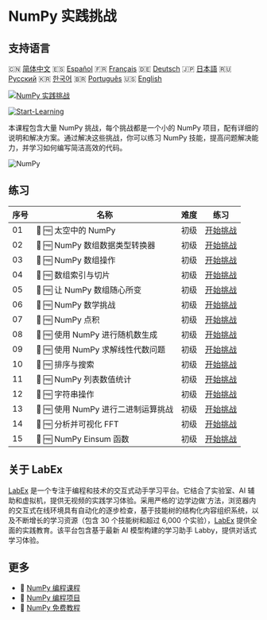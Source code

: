 # NumPy 实践挑战

## 支持语言

🇨🇳 [简体中文](README_zh.md) 🇪🇸 [Español](README_es.md) 🇫🇷 [Français](README_fr.md) 🇩🇪 [Deutsch](README_de.md) 🇯🇵 [日本語](README_ja.md) 🇷🇺 [Русский](README_ru.md) 🇰🇷 [한국어](README_ko.md) 🇧🇷 [Português](README_pt.md) 🇺🇸 [English](README.md) 

[![NumPy 实践挑战](https://cover-creator.labex.io/numpy-practice-challenges.png?lang=zh)](https://labex.io/zh/courses/numpy-practice-challenges)

[![Start-Learning](https://img.shields.io/badge/Start-Learning-whitesmoke?style=for-the-badge)](https://labex.io/zh/courses/numpy-practice-challenges)

本课程包含大量 NumPy 挑战，每个挑战都是一个小的 NumPy 项目，配有详细的说明和解决方案。通过解决这些挑战，你可以练习 NumPy 技能，提高问题解决能力，并学习如何编写简洁高效的代码。

![NumPy](https://img.shields.io/badge/NumPy-whitesmoke?style=for-the-badge&logo=numpy)


## 练习

|   序号 | 名称                                | 难度   | 练习                                                                                                                                                 |
|--------|-------------------------------------|--------|------------------------------------------------------------------------------------------------------------------------------------------------------|
|     01 | 🎯 🆓 太空中的 NumPy                | 初级   | <a target='_blank' href='https://labex.io/zh/labs/numpy-numpy-in-space-33961?course=numpy-practice-challenges'>开始挑战</a>                          |
|     02 | 🎯 🆓 NumPy 数组数据类型转换器      | 初级   | <a target='_blank' href='https://labex.io/zh/labs/numpy-numpy-array-datatype-converter-9187?course=numpy-practice-challenges'>开始挑战</a>           |
|     03 | 🎯 🆓 NumPy 数组操作                | 初级   | <a target='_blank' href='https://labex.io/zh/labs/numpy-numpy-array-operation-8708?course=numpy-practice-challenges'>开始挑战</a>                    |
|     04 | 🎯 🆓 数组索引与切片                | 初级   | <a target='_blank' href='https://labex.io/zh/labs/numpy-array-indexing-and-slicing-38504?course=numpy-practice-challenges'>开始挑战</a>              |
|     05 | 🎯 🆓 让 NumPy 数组随心所变         | 初级   | <a target='_blank' href='https://labex.io/zh/labs/numpy-make-numpy-array-your-shape-8687?course=numpy-practice-challenges'>开始挑战</a>              |
|     06 | 🎯 🆓 NumPy 数学挑战                | 初级   | <a target='_blank' href='https://labex.io/zh/labs/python-numpy-math-games-10?course=numpy-practice-challenges'>开始挑战</a>                          |
|     07 | 🎯 🆓 NumPy 点积                    | 初级   | <a target='_blank' href='https://labex.io/zh/labs/numpy-numpy-dot-product-8737?course=numpy-practice-challenges'>开始挑战</a>                        |
|     08 | 🎯 🆓 使用 NumPy 进行随机数生成     | 初级   | <a target='_blank' href='https://labex.io/zh/labs/numpy-random-number-generation-with-numpy-34635?course=numpy-practice-challenges'>开始挑战</a>     |
|     09 | 🎯 🆓 使用 NumPy 求解线性代数问题   | 初级   | <a target='_blank' href='https://labex.io/zh/labs/numpy-linear-algebra-solving-with-numpy-8000?course=numpy-practice-challenges'>开始挑战</a>        |
|     10 | 🎯 🆓 排序与搜索                    | 初级   | <a target='_blank' href='https://labex.io/zh/labs/numpy-sorting-and-searching-154566?course=numpy-practice-challenges'>开始挑战</a>                  |
|     11 | 🎯 🆓 NumPy 列表数值统计            | 初级   | <a target='_blank' href='https://labex.io/zh/labs/numpy-numpy-list-value-statistics-664?course=numpy-practice-challenges'>开始挑战</a>               |
|     12 | 🎯 🆓 字符串操作                    | 初级   | <a target='_blank' href='https://labex.io/zh/labs/python-string-operations-148882?course=numpy-practice-challenges'>开始挑战</a>                     |
|     13 | 🎯 🆓 使用 NumPy 进行二进制运算挑战 | 初级   | <a target='_blank' href='https://labex.io/zh/labs/numpy-binary-operations-challenge-with-numpy-153823?course=numpy-practice-challenges'>开始挑战</a> |
|     14 | 🎯 🆓 分析并可视化 FFT              | 初级   | <a target='_blank' href='https://labex.io/zh/labs/numpy-analyze-and-visualize-fft-55715?course=numpy-practice-challenges'>开始挑战</a>               |
|     15 | 🎯 🆓 NumPy Einsum 函数             | 初级   | <a target='_blank' href='https://labex.io/zh/labs/numpy-numpy-einsum-function-8001?course=numpy-practice-challenges'>开始挑战</a>                    |

## 关于 LabEx

[LabEx](https://labex.io) 是一个专注于编程和技术的交互式动手学习平台。它结合了实验室、AI 辅助和虚拟机，提供无视频的实践学习体验。采用严格的'边学边做'方法，浏览器内的交互式在线环境具有自动化的逐步检查，基于技能树的结构化内容组织系统，以及不断增长的学习资源（包含 30 个技能树和超过 6,000 个实验），[LabEx](https://labex.io) 提供全面的实践教育。该平台包含基于最新 AI 模型构建的学习助手 Labby，提供对话式学习体验。

## 更多

- 🔗 [NumPy 编程课程](https://github.com/labex-labs/awesome-programming-courses)
- 🔗 [NumPy 编程项目](https://github.com/labex-labs/awesome-programming-projects)
- 🔗 [NumPy 免费教程](https://github.com/labex-labs/numpy-free-tutorials)

